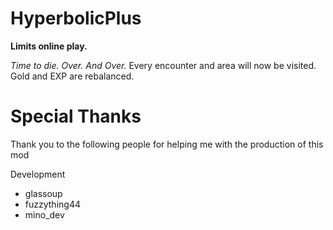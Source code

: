 # HyperbolicPlus

**Limits online play.**

*Time to die. Over. And Over.*
Every encounter and area will now be visited. Gold and EXP are rebalanced.

# Special Thanks
Thank you to the following people for helping me with the production of this mod

Development
- glassoup
- fuzzything44
- mino_dev
